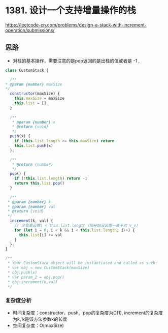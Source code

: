 # 1381.  **设计一个支持增量操作的栈** 

https://leetcode-cn.com/problems/design-a-stack-with-increment-operation/submissions/

## 思路

* 对栈的基本操作，需要注意的是pop返回的是出栈的值或者是 -1 ,

``` js
class CustomStack {

  /**
* @param {number} maxSize
*/
  constructor(maxSize) {
    this.maxSize = maxSize
    this.list = []
  }
  
  /** 
   * @param {number} x
   * @return {void}
   */
  push(x) {
    if (this.list.length >= this.maxSize) return
    this.list.push(x)
  };

  /**
   * @return {number}
   */
  pop() {
    if (!this.list.length) return -1
    return this.list.pop()
  }

  /** 
 * @param {number} k 
 * @param {number} val
 * @return {void}
 */
  increment(k, val) {
    // 注意要设置i < this.list.length（刚开始没设置一直不对 v_v）
    for (let i = 0; i < k && i < this.list.length; i++) {
      this.list[i] += val
    }
  };
}

/**
 * Your CustomStack object will be instantiated and called as such:
 * var obj = new CustomStack(maxSize)
 * obj.push(x)
 * var param_2 = obj.pop()
 * obj.increment(k,val)
 */
```

### 复杂度分析

* 时间复杂度：constructor、push、pop的复杂度为O(1), increment的复杂度为k, k是该方法参数k的长度
* 空间复杂度：O(maxSize)